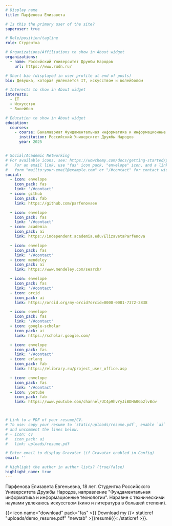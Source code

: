 ```yaml
---
# Display name
title: Парфенова Елизавета

# Is this the primary user of the site?
superuser: true

# Role/position/tagline
role: Студентка

# Organizations/Affiliations to show in About widget
organizations:
  - name: Российский Университет Дружбы Народов
    url: https://www.rudn.ru/

# Short bio (displayed in user profile at end of posts)
bio: Девушка, которая увлекается IT, искусством и волейболом

# Interests to show in About widget
interests:
  - IT
  - Искусство
  - Волейбол

# Education to show in About widget
education:
  courses:
    - course: Бакалавриат Фундаментальная информатика и информационные технологии
      institution: Российский Университет Дружбы Народов
      year: 2025


# Social/Academic Networking
# For available icons, see: https://wowchemy.com/docs/getting-started/page-builder/#icons
#   For an email link, use "fas" icon pack, "envelope" icon, and a link in the
#   form "mailto:your-email@example.com" or "/#contact" for contact widget.
social:
  - icon: envelope
    icon_pack: fas
    link: '/#contact'
  - icon: github
    icon_pack: fab
    link: https://github.com/parfenovaee

  - icon: envelope
    icon_pack: fas
    link: '/#contact'
  - icon: academia
    icon_pack: ai
    link: https://independent.academia.edu/ElizavetaParfenova

  - icon: envelope
    icon_pack: fas
    link: '/#contact'
  - icon: mendeley
    icon_pack: ai
    link: https://www.mendeley.com/search/

  - icon: envelope
    icon_pack: fas
    link: '/#contact'
  - icon: orcid
    icon_pack: ai
    link: https://orcid.org/my-orcid?orcid=0000-0001-7372-2838

  - icon: envelope
    icon_pack: fas
    link: '/#contact'
  - icon: google-scholar
    icon_pack: ai
    link: https://scholar.google.com/

  - icon: envelope
    icon_pack: fas
    link: '/#contact'
  - icon: erlang
    icon_pack: fab
    link: https://elibrary.ru/project_user_office.asp

  - icon: envelope
    icon_pack: fas
    link: '/#contact'
  - icon: youtube
    icon_pack: fab
    link: https://www.youtube.com/channel/UC4p9hvYyJiBDHA0Go2lvBcw



# Link to a PDF of your resume/CV.
# To use: copy your resume to `static/uploads/resume.pdf`, enable `ai` icons in `params.toml`,
# and uncomment the lines below.
# - icon: cv
#   icon_pack: ai
#   link: uploads/resume.pdf

# Enter email to display Gravatar (if Gravatar enabled in Config)
email: ''

# Highlight the author in author lists? (true/false)
highlight_name: true
---
```


Парфенова Елизавета Евгеньевна, 18 лет. Студентка Российского Университета Дружбы Народов, направление "Фундаментальная информатика и информационные технологии". Наравне с техническими науками увлекаюсь искусством (кино и литература в большей степени). 

{{< icon name="download" pack="fas" >}} Download my {{< staticref "uploads/demo_resume.pdf" "newtab" >}}resumé{{< /staticref >}}.
